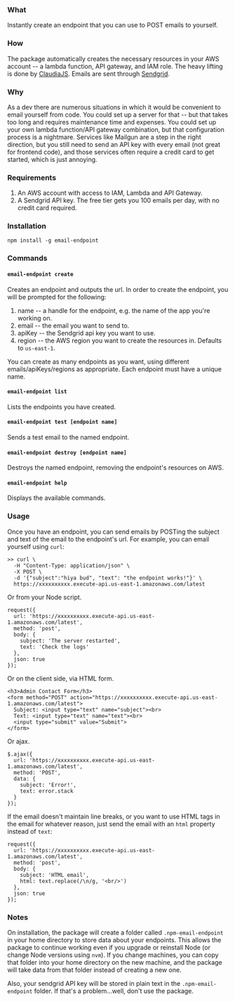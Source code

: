 ### What
Instantly create an endpoint that you can use to POST emails to yourself.

### How
The package automatically creates the necessary resources in your AWS account -- a lambda function, API gateway, and IAM role. The heavy lifting is done by [ClaudiaJS](https://claudiajs.com/). Emails are sent through [Sendgrid](https://sendgrid.com/).

### Why
As a dev there are numerous situations in which it would be convenient to email yourself from code. You could set up a server for that -- but that takes too long and requires maintenance time and expenses. You could set up your own lambda function/API gateway combination, but that configuration process is a nightmare. Services like Mailgun are a step in the right direction, but you still need to send an API key with every email (not great for frontend code), and those services often require a credit card to get started, which is just annoying.

### Requirements
1. An AWS account with access to IAM, Lambda and API Gateway.
2. A Sendgrid API key. The free tier gets you 100 emails per day, with no credit card required.

### Installation
```
npm install -g email-endpoint
```

### Commands

#### `email-endpoint create`
Creates an endpoint and outputs the url. In order to create the endpoint, you will be prompted for the following:

  1. name -- a handle for the endpoint, e.g. the name of the app you're working on.
  2. email -- the email you want to send to.
  3. apiKey -- the Sendgrid api key you want to use.
  4. region -- the AWS region you want to create the resources in. Defaults to `us-east-1`.

You can create as many endpoints as you want, using different emails/apiKeys/regions as appropriate. Each endpoint must have a unique name.

#### `email-endpoint list`
Lists the endpoints you have created.

#### `email-endpoint test [endpoint name]`
Sends a test email to the named endpoint.

#### `email-endpoint destroy [endpoint name]`
Destroys the named endpoint, removing the endpoint's resources on AWS.

#### `email-endpoint help`
Displays the available commands.

### Usage

Once you have an endpoint, you can send emails by POSTing the subject and text of the email to the endpoint's url. For example, you can email yourself using `curl`:

```
>> curl \
  -H "Content-Type: application/json" \
  -X POST \
  -d '{"subject":"hiya bud", "text": "the endpoint works!"}' \
  https://xxxxxxxxxx.execute-api.us-east-1.amazonaws.com/latest
```

Or from your Node script.
```
request({
  url: 'https://xxxxxxxxxx.execute-api.us-east-1.amazonaws.com/latest',
  method: 'post',
  body: {
    subject: 'The server restarted',
    text: 'Check the logs'
  },
  json: true
});
```

Or on the client side, via HTML form.
```
<h3>Admin Contact Form</h3>
<form method="POST" action="https://xxxxxxxxxx.execute-api.us-east-1.amazonaws.com/latest">
  Subject: <input type="text" name="subject"><br>
  Text: <input type="text" name="text"><br>
  <input type="submit" value="Submit">
</form>
```

Or ajax.
```
$.ajax({
  url: 'https://xxxxxxxxxx.execute-api.us-east-1.amazonaws.com/latest',
  method: 'POST',
  data: {
    subject: 'Error!',
    text: error.stack
  }
});
```

If the email doesn't maintain line breaks, or you want to use HTML tags in the email for whatever reason, just send the email with an `html` property instead of `text`:
```
request({
  url: 'https://xxxxxxxxxx.execute-api.us-east-1.amazonaws.com/latest',
  method: 'post',
  body: {
    subject: 'HTML email',
    html: text.replace(/\n/g, '<br/>')
  },
  json: true
});
```

### Notes

On installation, the package will create a folder called `.npm-email-endpoint` in your home directory to store data about your endpoints. This allows the package to continue working even if you upgrade or reinstall Node (or change Node versions using `nvm`). If you change machines, you can copy that folder into your home directory on the new machine, and the package will take data from that folder instead of creating a new one.

Also, your sendgrid API key will be stored in plain text in the `.npm-email-endpoint` folder. If that's a problem...well, don't use the package.
